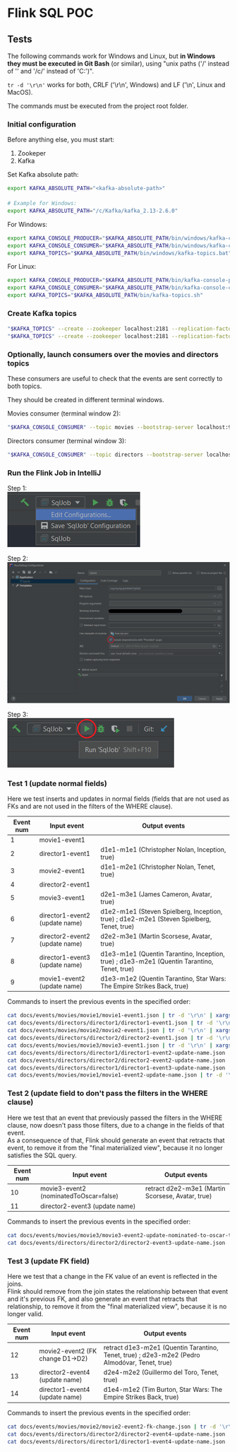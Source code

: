 # Flink SQL POC

## Tests
The following commands work for Windows and Linux, but __in Windows they must be executed in Git Bash__ (or similar), using "unix paths ('/' instead of '\' and '/c/' instead of 'C:\')".

`tr -d '\r\n'` works for both, CRLF ('\r\n', Windows) and LF ('\n', Linux and MacOS).

The commands must be executed from the project root folder.

### Initial configuration
Before anything else, you must start:
1. Zookeper
2. Kafka

Set Kafka absolute path:
```bash
export KAFKA_ABSOLUTE_PATH="<kafka-absolute-path>"

# Example for Windows:
export KAFKA_ABSOLUTE_PATH="/c/Kafka/kafka_2.13-2.6.0"
```

For Windows:
```bash
export KAFKA_CONSOLE_PRODUCER="$KAFKA_ABSOLUTE_PATH/bin/windows/kafka-console-producer.bat"
export KAFKA_CONSOLE_CONSUMER="$KAFKA_ABSOLUTE_PATH/bin/windows/kafka-console-consumer.bat"
export KAFKA_TOPICS="$KAFKA_ABSOLUTE_PATH/bin/windows/kafka-topics.bat"
```

For Linux:
```bash
export KAFKA_CONSOLE_PRODUCER="$KAFKA_ABSOLUTE_PATH/bin/kafka-console-producer.sh"
export KAFKA_CONSOLE_CONSUMER="$KAFKA_ABSOLUTE_PATH/bin/kafka-console-consumer.sh"
export KAFKA_TOPICS="$KAFKA_ABSOLUTE_PATH/bin/kafka-topics.sh"
```

### Create Kafka topics
```bash
"$KAFKA_TOPICS" --create --zookeeper localhost:2181 --replication-factor 1 --partitions 1 --topic movies
"$KAFKA_TOPICS" --create --zookeeper localhost:2181 --replication-factor 1 --partitions 1 --topic directors
```

### Optionally, launch consumers over the movies and directors topics
These consumers are useful to check that the events are sent correctly to both topics.

They should be created in different terminal windows.

Movies consumer (terminal window 2):
```bash
"$KAFKA_CONSOLE_CONSUMER" --topic movies --bootstrap-server localhost:9092 --property print.key=true
``` 

Directors consumer (terminal window 3):
```bash
"$KAFKA_CONSOLE_CONSUMER" --topic directors --bootstrap-server localhost:9092 --property print.key=true
``` 

### Run the Flink Job in IntelliJ
Step 1:  
![Step 1](docs/images/intellij-1.png)

Step 2:  
![Step 2](docs/images/intellij-2.png)

Step 3:  
![Step 3](docs/images/intellij-3.png)

### Test 1 (update normal fields)
Here we test inserts and updates in normal fields (fields that are not used as FKs and are not used in the filters of the WHERE clause).

| Event num | Input event                    | Output events                                                                               |
|-----------|--------------------------------|---------------------------------------------------------------------------------------------|
| 1         | movie1-event1                  |                                                                                             |
| 2         | director1-event1               | d1e1-m1e1 (Christopher Nolan, Inception, true)                                              |
| 3         | movie2-event1                  | d1e1-m2e1 (Christopher Nolan, Tenet, true)                                                  |
| 4         | director2-event1               |                                                                                             |
| 5         | movie3-event1                  | d2e1-m3e1 (James Cameron, Avatar, true)                                                     |
| 6         | director1-event2 (update name) | d1e2-m1e1 (Steven Spielberg, Inception, true) ; d1e2-m2e1 (Steven Spielberg, Tenet, true)   |
| 7         | director2-event2 (update name) | d2e2-m3e1 (Martin Scorsese, Avatar, true)                                                   |
| 8         | director1-event3 (update name) | d1e3-m1e1 (Quentin Tarantino, Inception, true) ; d1e3-m2e1 (Quentin Tarantino, Tenet, true) |
| 9         | movie1-event2 (update name)    | d1e3-m1e2 (Quentin Tarantino, Star Wars: The Empire Strikes Back, true)                     |

Commands to insert the previous events in the specified order:
```bash
cat docs/events/movies/movie1/movie1-event1.json | tr -d '\r\n' | xargs -0 echo -n 'movieId1#' | "$KAFKA_CONSOLE_PRODUCER" --topic movies --broker-list localhost:9092 --property "parse.key=true" --property "key.separator=#"; echo "Inserted event 1"
cat docs/events/directors/director1/director1-event1.json | tr -d '\r\n' | xargs -0 echo -n 'directorId1#' | "$KAFKA_CONSOLE_PRODUCER" --topic directors --broker-list localhost:9092 --property "parse.key=true" --property "key.separator=#"; echo "Inserted event 2"
cat docs/events/movies/movie2/movie2-event1.json | tr -d '\r\n' | xargs -0 echo -n 'movieId2#' | "$KAFKA_CONSOLE_PRODUCER" --topic movies --broker-list localhost:9092 --property "parse.key=true" --property "key.separator=#"; echo "Inserted event 3"
cat docs/events/directors/director2/director2-event1.json | tr -d '\r\n' | xargs -0 echo -n 'directorId2#' | "$KAFKA_CONSOLE_PRODUCER" --topic directors --broker-list localhost:9092 --property "parse.key=true" --property "key.separator=#"; echo "Inserted event 4"
cat docs/events/movies/movie3/movie3-event1.json | tr -d '\r\n' | xargs -0 echo -n 'movieId3#' | "$KAFKA_CONSOLE_PRODUCER" --topic movies --broker-list localhost:9092 --property "parse.key=true" --property "key.separator=#"; echo "Inserted event 5"
cat docs/events/directors/director1/director1-event2-update-name.json | tr -d '\r\n' | xargs -0 echo -n 'directorId1#' | "$KAFKA_CONSOLE_PRODUCER" --topic directors --broker-list localhost:9092 --property "parse.key=true" --property "key.separator=#"; echo "Inserted event 6"
cat docs/events/directors/director2/director2-event2-update-name.json | tr -d '\r\n' | xargs -0 echo -n 'directorId2#' | "$KAFKA_CONSOLE_PRODUCER" --topic directors --broker-list localhost:9092 --property "parse.key=true" --property "key.separator=#"; echo "Inserted event 7"
cat docs/events/directors/director1/director1-event3-update-name.json | tr -d '\r\n' | xargs -0 echo -n 'directorId1#' | "$KAFKA_CONSOLE_PRODUCER" --topic directors --broker-list localhost:9092 --property "parse.key=true" --property "key.separator=#"; echo "Inserted event 8"
cat docs/events/movies/movie1/movie1-event2-update-name.json | tr -d '\r\n' | xargs -0 echo -n 'movieId1#' | "$KAFKA_CONSOLE_PRODUCER" --topic movies --broker-list localhost:9092 --property "parse.key=true" --property "key.separator=#"; echo "Inserted event 9"
```

### Test 2 (update field to don't pass the filters in the WHERE clause)
Here we test that an event that previously passed the filters in the WHERE clause, now doesn't pass those filters, due to a change in the fields of that event.  
As a consequence of that, Flink should generate an event that retracts that event, to remove it from the "final materialized view", because it no longer satisfies the SQL query.

| Event num | Input event                            | Output events                                     |
|-----------|----------------------------------------|---------------------------------------------------|
| 10        | movie3-event2 (nominatedToOscar=false) | retract d2e2-m3e1 (Martin Scorsese, Avatar, true) |
| 11        | director2-event3 (update name)         |                                                   |

Commands to insert the previous events in the specified order:
```bash
cat docs/events/movies/movie3/movie3-event2-update-nominated-to-oscar-to-false.json | tr -d '\r\n' | xargs -0 echo -n 'movieId3#' | "$KAFKA_CONSOLE_PRODUCER" --topic movies --broker-list localhost:9092 --property "parse.key=true" --property "key.separator=#"; echo "Inserted event 10"
cat docs/events/directors/director2/director2-event3-update-name.json | tr -d '\r\n' | xargs -0 echo -n 'directorId2#' | "$KAFKA_CONSOLE_PRODUCER" --topic directors --broker-list localhost:9092 --property "parse.key=true" --property "key.separator=#"; echo "Inserted event 11"
```

### Test 3 (update FK field)
Here we test that a change in the FK value of an event is reflected in the joins.  
Flink should remove from the join states the relationship between that event and it's previous FK, and also generate an event that retracts that relationship, to remove it from the "final materialized view", because it is no longer valid.

| Event num | Input event                      | Output events                                                                                 |
|-----------|----------------------------------|-----------------------------------------------------------------------------------------------|
| 12        | movie2-event2 (FK change D1->D2) | retract d1e3-m2e1 (Quentin Tarantino, Tenet, true) ; d2e3-m2e2 (Pedro Almodóvar, Tenet, true) |
| 13        | director2-event4 (update name)   | d2e4-m2e2 (Guillermo del Toro, Tenet, true)                                                   |
| 14        | director1-event4 (update name)   | d1e4-m1e2 (Tim Burton, Star Wars: The Empire Strikes Back, true)                              |

Commands to insert the previous events in the specified order:
```bash
cat docs/events/movies/movie2/movie2-event2-fk-change.json | tr -d '\r\n' | xargs -0 echo -n 'movieId2#' | "$KAFKA_CONSOLE_PRODUCER" --topic movies --broker-list localhost:9092 --property "parse.key=true" --property "key.separator=#"; echo "Inserted event 12"
cat docs/events/directors/director2/director2-event4-update-name.json | tr -d '\r\n' | xargs -0 echo -n 'directorId2#' | "$KAFKA_CONSOLE_PRODUCER" --topic directors --broker-list localhost:9092 --property "parse.key=true" --property "key.separator=#"; echo "Inserted event 13"
cat docs/events/directors/director1/director1-event4-update-name.json | tr -d '\r\n' | xargs -0 echo -n 'directorId1#' | "$KAFKA_CONSOLE_PRODUCER" --topic directors --broker-list localhost:9092 --property "parse.key=true" --property "key.separator=#"; echo "Inserted event 14"

```
